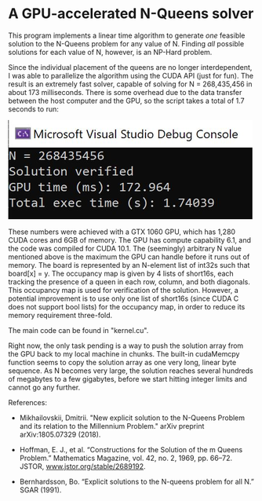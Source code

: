 # A GPU-accelerated N-Queens solver

This program implements a linear time algorithm to generate *one* feasible solution to the N-Queens problem for any value of N. Finding *all* possible solutions for each value of N, however, is an NP-Hard problem.

Since the individual placement of the queens are no longer interdependent, I was able to parallelize the algorithm using the CUDA API (just for fun). The result is an extremely fast solver, capable of solving for N = 268,435,456 in about 173 milliseconds. There is some overhead due to the data transfer between the host computer and the GPU, so the script takes a total of 1.7 seconds to run:

![Screen Capture](screencap.JPG) 

These numbers were achieved with a GTX 1060 GPU, which has 1,280 CUDA cores and 6GB of memory. The GPU has compute capability 6.1, and the code was compiled for CUDA 10.1. The (seemingly) arbitrary N value mentioned above is the maximum the GPU can handle before it runs out of memory. The board is represented by an N-element list of int32s such that board\[x\] = y. The occupancy map is given by 4 lists of short16s, each tracking the presence of a queen in each row, column, and both diagonals. This occupancy map is used for verification of the solution. However, a potential improvement is to use only one list of short16s (since CUDA C does not support bool lists) for the occupancy map, in order to reduce its memory requirement three-fold.  

The main code can be found in "kernel.cu".  

Right now, the only task pending is a way to push the solution array from the GPU back to my local machine in chunks. The built-in cudaMemcpy function seems to copy the solution array as one very long, linear byte sequence. As N becomes very large, the solution reaches several hundreds of megabytes to a few gigabytes, before we start hitting integer limits and cannot go any further.  


References:

- Mikhailovskii, Dmitrii. "New explicit solution to the N-Queens Problem and its relation to the Millennium Problem." arXiv preprint arXiv:1805.07329 (2018).

- Hoffman, E. J., et al. “Constructions for the Solution of the m Queens Problem.” Mathematics Magazine, vol. 42, no. 2, 1969, pp. 66–72. JSTOR, www.jstor.org/stable/2689192.

- Bernhardsson, Bo. “Explicit solutions to the N-queens problem for all N.” SGAR (1991).


